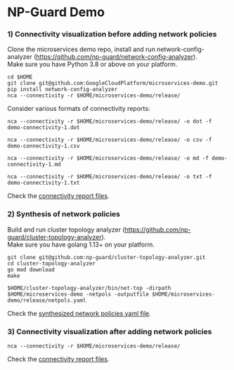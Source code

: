 # NP-Guard Demo

### 1) Connectivity visualization before adding network policies
Clone the microservices demo repo, install and run network-config-analyzer (https://github.com/np-guard/network-config-analyzer). \
Make sure you have Python 3.8 or above on your platform.

```
cd $HOME
git clone git@github.com:GoogleCloudPlatform/microservices-demo.git
pip install network-config-analyzer
nca --connectivity -r $HOME/microservices-demo/release/ 
```

Consider various formats of connectivity reports:

```commandline
nca --connectivity -r $HOME/microservices-demo/release/ -o dot -f demo-connectivity-1.dot
```

```commandline
nca --connectivity -r $HOME/microservices-demo/release/ -o csv -f demo-connectivity-1.csv
```

```commandline
nca --connectivity -r $HOME/microservices-demo/release/ -o md -f demo-connectivity-1.md
```

```commandline
nca --connectivity -r $HOME/microservices-demo/release/ -o txt -f demo-connectivity-1.txt
```
Check the [connectivity report files](analysis_before_netpols_added).

### 2) Synthesis of network policies
Build and run cluster topology analyzer (https://github.com/np-guard/cluster-topology-analyzer). \
Make sure you have golang 1.13+ on your platform.


```
git clone git@github.com:np-guard/cluster-topology-analyzer.git
cd cluster-topology-analyzer
go mod download
make

$HOME/cluster-topology-analyzer/bin/net-top -dirpath $HOME/microservices-demo -netpols -outputfile $HOME/microservices-demo/release/netpols.yaml 
```
Check the [synthesized network policies yaml file](synthesis/netpols.yaml).
### 3) Connectivity visualization after adding network policies

```commandline
nca --connectivity -r $HOME/microservices-demo/release/ 
```
Check the [connectivity report files](analysis_after_netpols_added).




